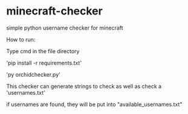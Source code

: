 # minecraft-checker
simple python username checker for minecraft

How to run:

Type cmd in the file directory

'pip install -r requirements.txt'

'py orchidchecker.py'


This checker can generate strings to check as well as check a 'usernames.txt'


if usernames are found, they will be put into "available_usernames.txt"
